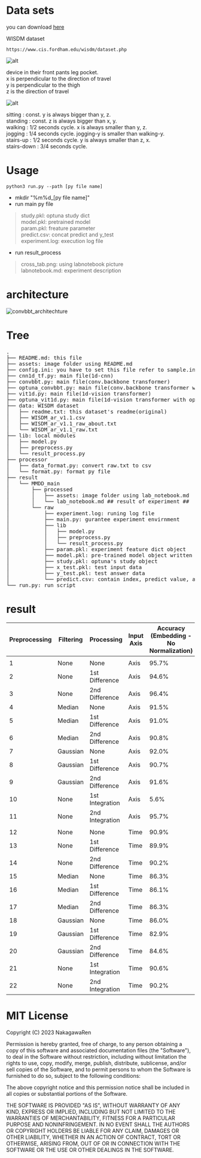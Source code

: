 # Data sets

you can download [here](https://www.cis.fordham.edu/wisdm/dataset.php)  

WISDM dataset

```
https://www.cis.fordham.edu/wisdm/dataset.php
```

![alt](./assets/axes-of-motion.png)

device in their front pants leg pocket.  
x is perpendicular to the direction of travel  
y is perpendicular to the thigh  
z is the direction of travel  

![alt](./assets/plot-six-activities.png)

sitting		: const. y is always bigger than y, z.  
standing	: const. z is always bigger than x, y.  
walking		: 1/2 seconds cycle. x is always smaller than y, z.  
jogging		: 1/4 seconds cycle. jogging-y is smaller than walking-y.   
stairs-up	: 1/2 seconds cycle. y is always smaller than z, x.  
stairs-down	: 3/4 seconds cycle.  

# Usage

```python3
python3 run.py --path [py file name]  
```

- mkdir "%m%d_[py file name]"
- run main py file
> study.pkl: optuna study dict  
> model.pkl: pretrained model  
> param.pkl: freature parameter  
> predict.csv: concat predict and y_test  
> experiment.log: execution log file  
- run result_process
> cross_tab.png: using labnotebook picture  
> labnotebook.md: experiment description  

# architecture
![convbbt_architechture](assets/convbbt_architechture.png)

# Tree

<pre>
.
├── README.md: this file
├── assets: image folder using README.md
├── config.ini: you have to set this file refer to sample.ini
├── cnn1d_tf.py: main file(1d-cnn)
├── convbbt.py: main file(conv.backbone transformer)
├── optuna_convbbt.py: main file(conv.backbone transformer with optuna)
├── vit1d.py: main file(1d-vision transformer)
├── optuna_vit1d.py: main file(1d-vision transformer with optuna)
├── data: WISDM dataset
│   ├── readme.txt: this dataset's readme(original)
│   ├── WISDM_ar_v1.1.csv
│   ├── WISDM_ar_v1.1_raw_about.txt
│   └── WISDM_ar_v1.1_raw.txt
├── lib: local modules
│   ├── model.py
│   ├── preprocess.py
│   └── result_process.py
├── processor
│   ├── data_format.py: convert raw.txt to csv
│   └── format.py: format py file
├── result
│   └── MMDD_main
│       ├── processed
│       │   ├── assets: image folder using lab_notebook.md
│       │   └── lab_notebook.md ## result of experiment ##
│       └── raw
│           ├── experiment.log: runing log file
│           ├── main.py: gurantee experiment envirnment
│           ├── lib
│           │   ├── model.py
│           │   ├── preprocess.py
│           │   └── result_process.py
│           ├── param.pkl: experiment feature dict object
│           ├── model.pkl: pre-trained model object written in Pytorch
│           ├── study.pkl: optuna's study object
│           ├── x_test.pkl: test input data
│           ├── y_test.pkl: test answer data
│           └── predict.csv: contain index, predict value, answer value
└── run.py: run script
</pre>

# result

| Preprocessing | Filtering | Processing | Input Axis | Accuracy (Embedding - No Normalization) | Accuracy (Embedding - Normalization) | Accuracy (Triangular Wave - No Normalization) | Accuracy (Triangular Wave - Normalization) |
| ------------- | --------- | ---------- | ---------- | --------------------------------------- | -------------------------------------- | ----------------------------------------------- | ------------------------------------------ |
|               |           |            |            |                                           |                                          |                                               |                                          |
| 1             | None      | None       | Axis       | 95.7%                                     | 94.1%                                    | 93.7%                                        | 93.9%                                    |
| 2             | None      | 1st Difference | Axis    | 94.6%                                     | 94.5%                                    | 92.9%                                        | 92.2%                                    |
| 3             | None      | 2nd Difference | Axis    | 96.4%                                     | 93.2%                                    | 93.9%                                        | 94.2%                                    |
| 4             | Median    | None       | Axis       | 91.5%                                     | 90.1%                                    | 90.1%                                        | 91.2%                                    |
| 5             | Median    | 1st Difference | Axis    | 91.0%                                     | 89.2%                                    | 90.6%                                        | 88.3%                                    |
| 6             | Median    | 2nd Difference | Axis    | 90.8%                                     | 90.1%                                    | 90.3%                                        | 90.0%                                    |
| 7             | Gaussian  | None       | Axis       | 92.0%                                     | 85.4%                                    | 91.3%                                        | 90.7%                                    |
| 8             | Gaussian  | 1st Difference | Axis    | 90.7%                                     | 87.5%                                    | 92.5%                                        | 87.6%                                    |
| 9             | Gaussian  | 2nd Difference | Axis    | 91.6%                                     | 88.9%                                    | 92.3%                                        | 88.5%                                    |
| 10            | None      | 1st Integration | Axis    | 5.6%                                      | 93.4%                                    | 93.9%                                        | 93.0%                                    |
| 11            | None      | 2nd Integration | Axis    | 95.7%                                     | 94.0%                                    | 11.1%                                        | 93.2%                                    |
|               |           |            |            |                                           |                                          |                                               |                                          |
| 12            | None      | None       | Time       | 90.9%                                     | 90.0%                                    | 90.7%                                        | 90.5%                                    |
| 13            | None      | 1st Difference | Time    | 89.9%                                     | 90.8%                                    | 90.7%                                        | 90.5%                                    |
| 14            | None      | 2nd Difference | Time    | 90.2%                                     | 89.7%                                    | 90.7%                                        | 90.3%                                    |
| 15            | Median    | None       | Time       | 86.3%                                     | 86.5%                                    | 84.5%                                        | 87.5%                                    |
| 16            | Median    | 1st Difference | Time    | 86.1%                                     | 87.2%                                    | 85.7%                                        | 86.9%                                    |
| 17            | Median    | 2nd Difference | Time    | 86.3%                                     | 85.9%                                    | 85.6%                                        | 86.6%                                    |
| 18            | Gaussian  | None       | Time       | 86.0%                                     | 87.5%                                    | 85.1%                                        | 86.2%                                    |
| 19            | Gaussian  | 1st Difference | Time    | 82.9%                                     | 87.6%                                    | 85.2%                                        | 86.5%                                    |
| 20            | Gaussian  | 2nd Difference | Time    | 84.6%                                     | 86.9%                                    | 86.4%                                        | 85.5%                                    |
| 21            | None      | 1st Integration | Time    | 90.6%                                     | 90.3%                                    | 90.0%                                        | 91.3%                                    |
| 22            | None      | 2nd Integration | Time    | 90.2%                                     | 90.1%                                    | 90.2%                                        | 90.2%                                    |


# MIT License

Copyright (C) 2023 NakagawaRen

Permission is hereby granted, free of charge, to any person obtaining a copy of this software and associated documentation files (the "Software"), to deal in the Software without restriction, including without limitation the rights to use, copy, modify, merge, publish, distribute, sublicense, and/or sell copies of the Software, and to permit persons to whom the Software is furnished to do so, subject to the following conditions:

The above copyright notice and this permission notice shall be included in all copies or substantial portions of the Software.

THE SOFTWARE IS PROVIDED "AS IS", WITHOUT WARRANTY OF ANY KIND, EXPRESS OR IMPLIED, INCLUDING BUT NOT LIMITED TO THE WARRANTIES OF MERCHANTABILITY, FITNESS FOR A PARTICULAR PURPOSE AND NONINFRINGEMENT. IN NO EVENT SHALL THE AUTHORS OR COPYRIGHT HOLDERS BE LIABLE FOR ANY CLAIM, DAMAGES OR OTHER LIABILITY, WHETHER IN AN ACTION OF CONTRACT, TORT OR OTHERWISE, ARISING FROM, OUT OF OR IN CONNECTION WITH THE SOFTWARE OR THE USE OR OTHER DEALINGS IN THE SOFTWARE.

